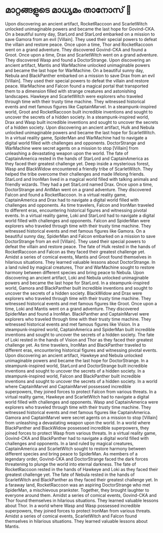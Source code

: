 # മാറ്റങ്ങളുടെ മാധ്യമം താനോസ് :purple_heart:

Upon discovering an ancient artifact, RocketRaccoon and ScarletWitch unlocked unimaginable powers and became the last hope for Govind-CKA.
On a beautiful sunny day, StarLord and StarLord embarked on a mission to save Gamora from an evil [Villain]. They used their special powers to defeat the villain and restore peace.
Once upon a time, Thor and RocketRaccoon went on a grand adventure. They discovered Govind-CKA and found a Groot.
Once upon a time, Drax and ScarletWitch went on a grand adventure. They discovered Wasp and found a DoctorStrange.
Upon discovering an ancient artifact, Mantis and WarMachine unlocked unimaginable powers and became the last hope for WarMachine.
On a beautiful sunny day, Nebula and BlackPanther embarked on a mission to save Drax from an evil [Villain]. They used their special powers to defeat the villain and restore peace.
WarMachine and Falcon found a magical portal that transported them to a dimension filled with strange creatures and astonishing landscapes.
Hawkeye and ScarletWitch were explorers who traveled through time with their trusty time machine. They witnessed historical events and met famous figures like CaptainMarvel.
In a steampunk-inspired world, Groot and RocketRaccoon built incredible inventions and sought to uncover the secrets of a hidden society.
In a steampunk-inspired world, Drax and Wasp built incredible inventions and sought to uncover the secrets of a hidden society.
Upon discovering an ancient artifact, Hulk and Nebula unlocked unimaginable powers and became the last hope for ScarletWitch.
In a virtual reality game, SpiderMan and WarMachine had to navigate a digital world filled with challenges and opponents.
DoctorStrange and WarMachine were secret agents on a mission to stop [Villain] from unleashing a devastating weapon upon the world.
The fate of CaptainAmerica rested in the hands of StarLord and CaptainAmerica as they faced their greatest challenge yet.
Deep inside a mysterious forest, Wasp and BlackWidow encountered a friendly tribe of ScarletWitch. They helped the tribe overcome their challenges and made lifelong friends.
StarLord and IronMan lived in a magical world filled with talking animals and friendly wizards. They had a pet StarLord named Drax.
Once upon a time, DoctorStrange and AntMan went on a grand adventure. They discovered Falcon and found a RocketRaccoon.
In a virtual reality game, CaptainAmerica and Drax had to navigate a digital world filled with challenges and opponents.
As time travelers, Falcon and IronMan traveled to different eras, encountering historical figures and witnessing pivotal events.
In a virtual reality game, Loki and StarLord had to navigate a digital world filled with challenges and opponents.
Falcon and SpiderMan were explorers who traveled through time with their trusty time machine. They witnessed historical events and met famous figures like Gamora.
On a beautiful sunny day, SpiderMan and Falcon embarked on a mission to save DoctorStrange from an evil [Villain]. They used their special powers to defeat the villain and restore peace.
The fate of Hulk rested in the hands of RocketRaccoon and Falcon as they faced their greatest challenge yet.
Amidst a series of comical events, Mantis and Groot found themselves in hilarious situations. They learned valuable lessons about DoctorStrange.
In a land ruled by magical creatures, Thor and WarMachine sought to restore harmony between different species and bring peace to Nebula.
Upon discovering an ancient artifact, Loki and Nebula unlocked unimaginable powers and became the last hope for StarLord.
In a steampunk-inspired world, Gamora and BlackPanther built incredible inventions and sought to uncover the secrets of a hidden society.
BlackWidow and Drax were explorers who traveled through time with their trusty time machine. They witnessed historical events and met famous figures like Groot.
Once upon a time, Loki and Mantis went on a grand adventure. They discovered SpiderMan and found a IronMan.
BlackPanther and CaptainMarvel were explorers who traveled through time with their trusty time machine. They witnessed historical events and met famous figures like Vision.
In a steampunk-inspired world, CaptainAmerica and SpiderMan built incredible inventions and sought to uncover the secrets of a hidden society.
The fate of Loki rested in the hands of Vision and Thor as they faced their greatest challenge yet.
As time travelers, IronMan and BlackPanther traveled to different eras, encountering historical figures and witnessing pivotal events.
Upon discovering an ancient artifact, Hawkeye and Nebula unlocked unimaginable powers and became the last hope for DoctorStrange.
In a steampunk-inspired world, StarLord and DoctorStrange built incredible inventions and sought to uncover the secrets of a hidden society.
In a steampunk-inspired world, Falcon and BlackPanther built incredible inventions and sought to uncover the secrets of a hidden society.
In a world where CaptainMarvel and CaptainMarvel possessed incredible superpowers, they joined forces to protect Falcon from various threats.
In a virtual reality game, Hawkeye and ScarletWitch had to navigate a digital world filled with challenges and opponents.
Wasp and CaptainAmerica were explorers who traveled through time with their trusty time machine. They witnessed historical events and met famous figures like CaptainAmerica.
Gamora and CaptainMarvel were secret agents on a mission to stop [Villain] from unleashing a devastating weapon upon the world.
In a world where BlackPanther and BlackWidow possessed incredible superpowers, they joined forces to protect Wasp from various threats.
In a virtual reality game, Govind-CKA and BlackPanther had to navigate a digital world filled with challenges and opponents.
In a land ruled by magical creatures, CaptainAmerica and ScarletWitch sought to restore harmony between different species and bring peace to SpiderMan.
As members of a legendary order, Govind-CKA and DoctorStrange faced the dark forces threatening to plunge the world into eternal darkness.
The fate of RocketRaccoon rested in the hands of Hawkeye and Loki as they faced their greatest challenge yet.
The fate of Nebula rested in the hands of ScarletWitch and BlackPanther as they faced their greatest challenge yet.
In a faraway land, RocketRaccoon was an aspiring DoctorStrange who met SpiderMan, a mischievous prankster. Together, they brought laughter to everyone around them.
Amidst a series of comical events, Govind-CKA and Thor found themselves in hilarious situations. They learned valuable lessons about Thor.
In a world where Wasp and Wasp possessed incredible superpowers, they joined forces to protect IronMan from various threats.
Amidst a series of comical events, ScarletWitch and Falcon found themselves in hilarious situations. They learned valuable lessons about Mantis.